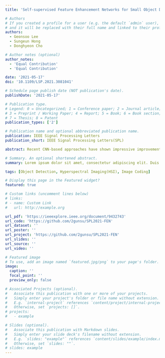 ```yaml
---
title: 'Self-supervised Feature Enhancement Networks for Small Object Detection in Noisy Images'

# Authors
# If you created a profile for a user (e.g. the default `admin` user), write the username (folder name) here
# and it will be replaced with their full name and linked to their profile.
authors:
  - Geonsoo Lee
  - Sungeun Hong
  - Donghyeon Cho

# Author notes (optional)
author_notes:
  - 'Equal Contribution'
  - 'Equal Contribution'

date: '2021-05-17'
doi: '10.1109/LSP.2021.3081041'

# Schedule page publish date (NOT publication's date).
publishDate: '2021-05-17'

# Publication type.
# Legend: 0 = Uncategorized; 1 = Conference paper; 2 = Journal article;
# 3 = Preprint / Working Paper; 4 = Report; 5 = Book; 6 = Book section;
# 7 = Thesis; 8 = Patent
publication_types: ['2']

# Publication name and optional abbreviated publication name.
publication: IEEE Signal Processing Letters
publication_short: IEEE Signal Processing Letters(SPL)

abstract: Recent CNN-based approaches have shown impressive improvements in object detection, but detecting small objects in images is still a challenging task. Small object detection becomes more difficult if the image contains a lot of noise, which is frequent in real environments. The main reason is that the ratio of visual signal to noise on small objects is very low, making it difficult to extract rich features for detection. To address this issue, we propose a feature enhancement network (FEN) that is trained in a self-supervised manner. Specifically, FEN takes features from input images whose values randomly were erased, then predicts the erased values by aggregating neighboring values. This scheme enables FEN to improve features using surrounding values, which have great effects on enriching features from small-object regions during the test phase. To verify the robustness of our method against small object detection from noisy images, we adopt vehicle detection in aerial images as the main target task. The proposed method consistently outperformed the baseline methods in our experiments. We further present a variety of empirical studies, quantitatively and qualitatively, for in-depth analysis.

# Summary. An optional shortened abstract.
summary: Lorem ipsum dolor sit amet, consectetur adipiscing elit. Duis posuere tellus ac convallis placerat. Proin tincidunt magna sed ex sollicitudin condimentum.

tags: [Object Detection, Hyperspectral Imaging(HSI), Image Coding]

# Display this page in the Featured widget?
featured: true

# Custom links (uncomment lines below)
# links:
# - name: Custom Link
#   url: http://example.org

url_pdf: 'https://ieeexplore.ieee.org/document/9432743'
url_code: 'https://github.com/2gunsu/SPL2021-FEN'
url_dataset: ''
url_poster: ''
url_project: 'https://github.com/2gunsu/SPL2021-FEN'
url_slides: ''
url_source: ''
url_video: ''

# Featured image
# To use, add an image named `featured.jpg/png` to your page's folder.
image:
  caption: ''
  focal_point: ''
  preview_only: false

# Associated Projects (optional).
#   Associate this publication with one or more of your projects.
#   Simply enter your project's folder or file name without extension.
#   E.g. `internal-project` references `content/project/internal-project/index.md`.
#   Otherwise, set `projects: []`.
# projects:
#   - example

# Slides (optional).
#   Associate this publication with Markdown slides.
#   Simply enter your slide deck's filename without extension.
#   E.g. `slides: "example"` references `content/slides/example/index.md`.
#   Otherwise, set `slides: ""`.
# slides: example
---
```


<!-- {{% callout note %}}
Click the _Cite_ button above to demo the feature to enable visitors to import publication metadata into their reference management software.
{{% /callout %}}

{{% callout note %}}
Create your slides in Markdown - click the _Slides_ button to check out the example.
{{% /callout %}}

Supplementary notes can be added here, including [code, math, and images](https://wowchemy.com/docs/writing-markdown-latex/). -->
